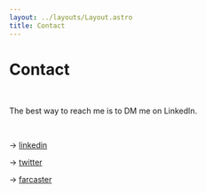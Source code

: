 ```yaml
---
layout: ../layouts/Layout.astro
title: Contact
---
```


# Contact

<br>

The best way to reach me is to DM me on LinkedIn.

<br>

→ [linkedin](https://www.linkedin.com/in/sevedkim)

→ [twitter](https://www.twitter.com/sevedkim) 

→ [farcaster](https://warpcast.com/seve)